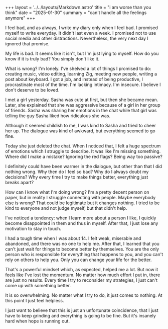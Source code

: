 +++
layout = '../../layouts/Markdown.astro'
title = "i am worse than you think"
date = "2025-01-30"
summary = "can't handle all the feelings anymore"
+++

I feel bad, and as always, I write my diary only when I feel bad. I promised myself to write everyday. It didn't last even a week. I promised not to use social media and other distractions. Nevertheless, the very next day I ignored that promise.

My life is bad. It seems like it isn't, but I'm just lying to myself. How do you know if it is truly bad? You simply don't like it.

What is wrong? I'm lonely. I've shelved a lot of things I promised to do: creating music, video editing, learning Zig, meeting new people, writing a post about keyboard. I got a job, and instead of being productive, I procrastinate most of the time. I'm lacking intimacy. I'm insecure. I believe I don't deserve to be loved.

I met a girl yesterday. Sasha was cute at first, but then she became mean. Later, she explained that she was aggressive because of a girl in her group of friends. Sasha was sharing her emotions in the chat while that girl was telling the guy Sasha liked how ridiculous she was.

Although it seemed childish to me, I was kind to Sasha and tried to cheer her up. The dialogue was kind of awkward, but everything seemed to go fine.

Today she just deleted the chat. When I noticed that, I felt a huge spectrum of emotions which I struggle to describe. It was like I'm missing something. Where did I make a mistake? Ignoring the red flags? Being way too passive?

I definitely could have been warmer in the dialogue, but other than that I did nothing wrong. Why then do I feel so bad? Why do I always doubt my decisions? Why every time I try to make things better, everything just breaks apart?

How can I know what I'm doing wrong? I'm a pretty decent person on paper, but in reality I struggle connecting with people. Maybe everybody else is wrong? That could be legitimate but it changes nothing. I tried to be kind to everyone and not judge myself, but that didn't help.

I've noticed a tendency: when I learn more about a person I like, I quickly become disappointed in them and thus in myself. After that, I just lose any motivation to stay in touch.

I had a tough time when I was about 14. I felt weak, miserable and abandoned, and there was no one to help me. After that, I learned that you can't just wait for things to become better by themselves. You are the only person who is responsible for everything that happens to you, and you can't rely on others to help you. Only you can change your life for the better.

That's a powerful mindset which, as expected, helped me a lot. But now it feels like I've lost the momentum. No matter how much effort I put in, there are just no results. Every time I try to reconsider my strategies, I just can't come up with something better.

It is so overwhelming. No matter what I try to do, it just comes to nothing. At this point I just feel helpless.

I just want to believe that this is just an unfortunate coincidence, that I just have to keep grinding and everything is going to be fine. But it's insanely hard when hope is running out.